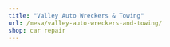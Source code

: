 ```yaml
---
title: "Valley Auto Wreckers & Towing"
url: /mesa/valley-auto-wreckers-and-towing/
shop: car repair
---
```

